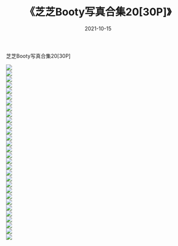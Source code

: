 ﻿---
layout: post
title:  《芝芝Booty写真合集20[30P]》
date:   2021-10-15
img: http://img.660000.xyz/Sharelink/性感/2021/芝芝Booty写真合集20[30P]/000.jpg
categories: [美女, 清纯, 唯美]
---

芝芝Booty写真合集20[30P]

  ![](http://img.660000.xyz/Sharelink/性感/2021/芝芝Booty写真合集20[30P]/001.jpg) <br> ![](http://img.660000.xyz/Sharelink/性感/2021/芝芝Booty写真合集20[30P]/002.jpg) <br> ![](http://img.660000.xyz/Sharelink/性感/2021/芝芝Booty写真合集20[30P]/003.jpg) <br> ![](http://img.660000.xyz/Sharelink/性感/2021/芝芝Booty写真合集20[30P]/004.jpg) <br> ![](http://img.660000.xyz/Sharelink/性感/2021/芝芝Booty写真合集20[30P]/005.jpg) <br> ![](http://img.660000.xyz/Sharelink/性感/2021/芝芝Booty写真合集20[30P]/006.jpg) <br> ![](http://img.660000.xyz/Sharelink/性感/2021/芝芝Booty写真合集20[30P]/007.jpg) <br> ![](http://img.660000.xyz/Sharelink/性感/2021/芝芝Booty写真合集20[30P]/008.jpg) <br> ![](http://img.660000.xyz/Sharelink/性感/2021/芝芝Booty写真合集20[30P]/009.jpg) <br> ![](http://img.660000.xyz/Sharelink/性感/2021/芝芝Booty写真合集20[30P]/010.jpg) <br> ![](http://img.660000.xyz/Sharelink/性感/2021/芝芝Booty写真合集20[30P]/011.jpg) <br> ![](http://img.660000.xyz/Sharelink/性感/2021/芝芝Booty写真合集20[30P]/012.jpg) <br> ![](http://img.660000.xyz/Sharelink/性感/2021/芝芝Booty写真合集20[30P]/013.jpg) <br> ![](http://img.660000.xyz/Sharelink/性感/2021/芝芝Booty写真合集20[30P]/014.jpg) <br> ![](http://img.660000.xyz/Sharelink/性感/2021/芝芝Booty写真合集20[30P]/015.jpg) <br> ![](http://img.660000.xyz/Sharelink/性感/2021/芝芝Booty写真合集20[30P]/016.jpg) <br> ![](http://img.660000.xyz/Sharelink/性感/2021/芝芝Booty写真合集20[30P]/017.jpg) <br> ![](http://img.660000.xyz/Sharelink/性感/2021/芝芝Booty写真合集20[30P]/018.jpg) <br> ![](http://img.660000.xyz/Sharelink/性感/2021/芝芝Booty写真合集20[30P]/019.jpg) <br> ![](http://img.660000.xyz/Sharelink/性感/2021/芝芝Booty写真合集20[30P]/020.jpg) <br> ![](http://img.660000.xyz/Sharelink/性感/2021/芝芝Booty写真合集20[30P]/021.jpg) <br> ![](http://img.660000.xyz/Sharelink/性感/2021/芝芝Booty写真合集20[30P]/022.jpg) <br> ![](http://img.660000.xyz/Sharelink/性感/2021/芝芝Booty写真合集20[30P]/023.jpg) <br> ![](http://img.660000.xyz/Sharelink/性感/2021/芝芝Booty写真合集20[30P]/024.jpg) <br> ![](http://img.660000.xyz/Sharelink/性感/2021/芝芝Booty写真合集20[30P]/025.jpg) <br> ![](http://img.660000.xyz/Sharelink/性感/2021/芝芝Booty写真合集20[30P]/026.jpg) <br> ![](http://img.660000.xyz/Sharelink/性感/2021/芝芝Booty写真合集20[30P]/027.jpg) <br> ![](http://img.660000.xyz/Sharelink/性感/2021/芝芝Booty写真合集20[30P]/028.jpg) <br> ![](http://img.660000.xyz/Sharelink/性感/2021/芝芝Booty写真合集20[30P]/029.jpg) <br> ![](http://img.660000.xyz/Sharelink/性感/2021/芝芝Booty写真合集20[30P]/030.jpg) <br>
